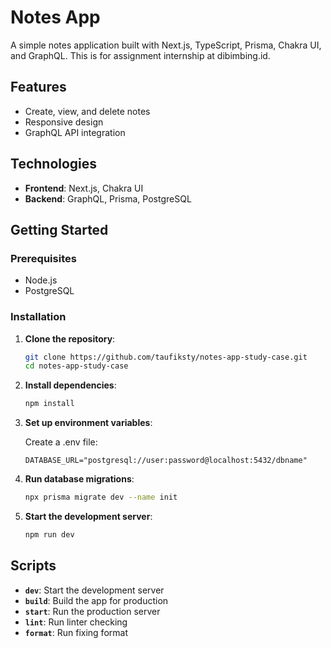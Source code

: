 # Notes App

A simple notes application built with Next.js, TypeScript, Prisma, Chakra UI, and GraphQL. This is for assignment internship at dibimbing.id.

## Features

- Create, view, and delete notes
- Responsive design
- GraphQL API integration

## Technologies

- **Frontend**: Next.js, Chakra UI
- **Backend**: GraphQL, Prisma, PostgreSQL

## Getting Started

### Prerequisites

- Node.js
- PostgreSQL

### Installation

1. **Clone the repository**:

   ```bash
   git clone https://github.com/taufiksty/notes-app-study-case.git
   cd notes-app-study-case
   ```

2. **Install dependencies**:

   ```bash
   npm install
   ```

3. **Set up environment variables**:

   Create a .env file:

   ```env
   DATABASE_URL="postgresql://user:password@localhost:5432/dbname"
   ```

4. **Run database migrations**:

   ```bash
   npx prisma migrate dev --name init
   ```

5. **Start the development server**:

   ```bash
   npm run dev
   ```

## Scripts

- **`dev`**: Start the development server
- **`build`**: Build the app for production
- **`start`**: Run the production server
- **`lint`**: Run linter checking
- **`format`**: Run fixing format
